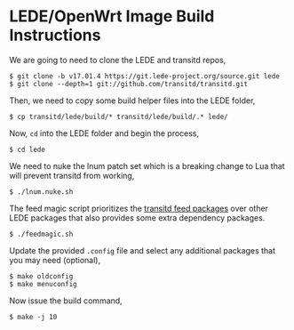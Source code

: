 # LEDE/OpenWrt Image Build Instructions

We are going to need to clone the LEDE and transitd repos,
```
$ git clone -b v17.01.4 https://git.lede-project.org/source.git lede
$ git clone --depth=1 git://github.com/transitd/transitd.git
```
Then, we need to copy some build helper files into the LEDE folder,
```
$ cp transitd/lede/build/* transitd/lede/build/.* lede/
```
Now, `cd` into the LEDE folder and begin the process,
```
$ cd lede
```
We need to nuke the lnum patch set which is a breaking change to Lua that will prevent transitd from working,
```
$ ./lnum.nuke.sh
```
The feed magic script prioritizes the [transitd feed packages](https://github.com/transitd/lede-packages) over other LEDE packages that also provides some extra dependency packages.
```
$ ./feedmagic.sh
```
Update the provided `.config` file and select any additional packages that you may need (optional),
```
$ make oldconfig
$ make menuconfig
```
Now issue the build command,
```
$ make -j 10
```
